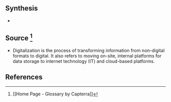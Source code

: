 ## Synthesis
- 
## Source [^1]
- Digitalization is the process of transforming information from non-digital formats to digital. It also refers to moving on-site, internal platforms for data storage to internet technology (IT) and cloud-based platforms.
## References

[^1]: [[Home Page - Glossary by Capterra]]